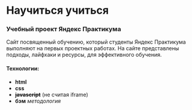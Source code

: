 # Научиться учиться
### Учебный проект Яндекс Практикума

Сайт посвященный обучению, который студенты Яндекс Практикума выполняют на первых проектных работах.
На сайте представлены подходы, лайфхаки и ресурсы, для эффективного обучения.

#### Технологии:
* **html**
* **css**
* **~~javascript~~** (не считая iframe)
* **бэм** *методология*
